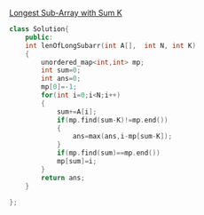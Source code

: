 [Longest Sub-Array with Sum K ](https://practice.geeksforgeeks.org/problems/longest-sub-array-with-sum-k0809/1)
```cpp
class Solution{
    public:
    int lenOfLongSubarr(int A[],  int N, int K) 
    { 
        unordered_map<int,int> mp;
        int sum=0;
        int ans=0;
        mp[0]=-1;
        for(int i=0;i<N;i++)
        {
            sum+=A[i];
            if(mp.find(sum-K)!=mp.end())
            {
                ans=max(ans,i-mp[sum-K]);
            }
            if(mp.find(sum)==mp.end())
            mp[sum]=i;
        }
        return ans;
    } 

};
```
